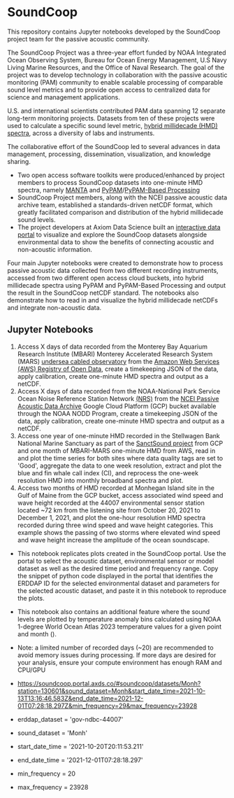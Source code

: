 # SoundCoop
This repository contains Jupyter notebooks developed by the SoundCoop project team for the passive acoustic community.

The SoundCoop Project was a three-year effort funded by NOAA Integrated Ocean Observing System, Bureau for Ocean Energy Management, U.S Navy Living Marine Resources, and the Office of Naval Research. The goal of the project was to develop technology in collaboration with the passive acoustic monitoring (PAM) community to enable scalable processing of comparable sound level metrics and to provide open access to centralized data for science and management applications. 

U.S. and international scientists contributed PAM data spanning 12 separate long-term monitoring projects. Datasets from ten of these projects were used to calculate a specific sound level metric, [hybrid millidecade (HMD) spectra](https://doi.org/10.1121/10.0003324), across a diversity of labs and instruments.

The collaborative effort of the SoundCoop led to several advances in data management, processing, dissemination, visualization, and knowledge sharing. 
* Two open access software toolkits were produced/enhanced by project members to process SoundCoop datasets into one-minute HMD spectra, namely [MANTA](https://bitbucket.org/CLO-BRP/manta-wiki/wiki/Home) and [PyPAM](https://github.com/lifewatch/pypam)/[PyPAM-Based Processing](https://pypi.org/project/mbari-pbp/)
* SoundCoop Project members, along with the NCEI passive acoustic data archive team, established a standards-driven netCDF format, which greatly facilitated comparison and distribution of the hybrid millidecade sound levels.
* The project developers at Axiom Data Science built an [interactive data portal](https://soundcoop.portal.axds.co/#) to visualize and explore the SoundCoop datasets alongside environmental data to show the benefits of connecting acoustic and non-acoustic information.

Four main Jupyter notebooks were created to demonstrate how to process passive acoustic data collected from two different recording instruments, accessed from two different open access cloud buckets, into hybrid millidecade spectra using PyPAM and PyPAM-Based Processing and output the result in the SoundCoop netCDF standard. The notebooks also demonstrate how to read in and visualize the hybrid millidecade netCDFs and integrate non-acoustic data.

## Jupyter Notebooks
1. Access X days of data recorded from the Monterey Bay Aquarium Research Institute (MBARI) Monterey Accelerated Research System (MARS) [undersea cabled observatory](https://www.mbari.org/data/passive-acoustic-data/) from the [Amazon Web Services (AWS) Registry of Open Data](https://www.mbari.org/project/open-acoustic-data/), create a timekeeping JSON of the data, apply calibration, create one-minute HMD spectra and output as a netCDF.
2. Access X days of data recorded from the NOAA-National Park Service Ocean Noise Reference Station Network [(NRS)](https://www.pmel.noaa.gov/acoustics/ocean-noise-reference.html) from the [NCEI Passive Acoustic Data Archive](https://www.ncei.noaa.gov/products/passive-acoustic-data) Google Cloud Platform (GCP) bucket available through the NOAA NODD Program, create a timekeeping JSON of the data, apply calibration, create one-minute HMD spectra and output as a netCDF.
3. Access one year of one-minute HMD recorded in the Stellwagen Bank National Marine Sanctuary as part of the [SanctSound project](https://sanctuaries.noaa.gov/science/monitoring/sound/sanctsound.html) from GCP and one month of MBARI-MARS one-minute HMD from AWS, read in and plot the time series for both sites where data quality tags are set to 'Good', aggregate the data to one week resolution, extract and plot the blue and fin whale call index (CI), and reprocess the one-week resolution HMD into monthly broadband spectra and plot.
4. Access two months of HMD recorded at Monhegan Island site in the Gulf of Maine from the GCP bucket, access associated wind speed and wave height recorded at the 44007 environmental sensor station located ~72 km from the listening site from October 20, 2021 to December 1, 2021, and plot the one-hour resolution HMD spectra recorded during three wind speed and wave height categories. This example shows the passing of two storms where elevated wind speed and wave height increase the amplitude of the ocean soundscape.
* This notebook replicates plots created in the SoundCoop portal. Use the portal to select the acoustic dataset, environmental sensor or model dataset as well as the desired time period and frequency range. Copy the snippet of python code displayed in the portal that identifies the ERDDAP ID for the selected environmental dataset and parameters for the selected acoustic dataset, and paste it in this notebook to reproduce the plots.
* This notebook also contains an additional feature where the sound levels are plotted by temperature anomaly bins calculated using NOAA 1-degree World Ocean Atlas 2023 temperature values for a given point and month ().
* Note: a limited number of recorded days (~20) are recommended to avoid memory issues during processing. If more days are desired for your analysis, ensure your compute environment has enough RAM and CPU/GPU


* https://soundcoop.portal.axds.co/#soundcoop/datasets/Monh?station=130601&sound_dataset=Monh&start_date_time=2021-10-13T13:16:46.583Z&end_date_time=2021-12-01T07:28:18.297Z&min_frequency=29&max_frequency=23928
* erddap_dataset = 'gov-ndbc-44007'
* sound_dataset = 'Monh'
* start_date_time = '2021-10-20T20:11:53.211'
* end_date_time = '2021-12-01T07:28:18.297'
* min_frequency = 20
* max_frequency = 23928
